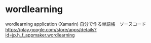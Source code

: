 # wordlearning
wordlearning application (Xamarin)
自分で作る単語帳　ソースコード
https://play.google.com/store/apps/details?id=jp.h_f_appmaker.wordlearning
